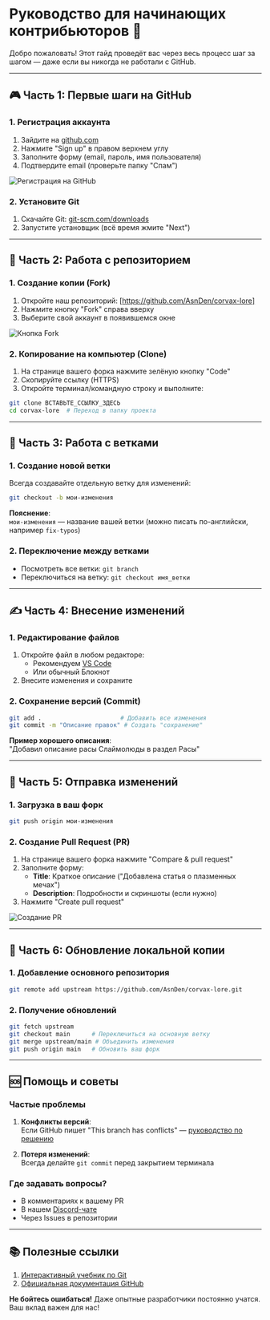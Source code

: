 # Руководство для начинающих контрибьюторов 🌱

Добро пожаловать! Этот гайд проведёт вас через весь процесс шаг за шагом — даже если вы никогда не работали с GitHub.

---

## 🎮 Часть 1: Первые шаги на GitHub

### 1. Регистрация аккаунта
1. Зайдите на [github.com](https://github.com/)
2. Нажмите "Sign up" в правом верхнем углу
3. Заполните форму (email, пароль, имя пользователя)
4. Подтвердите email (проверьте папку "Спам")

![Регистрация на GitHub](https://i.imgur.com/3Gt7WgB.png)

### 2. Установите Git
1. Скачайте Git: [git-scm.com/downloads](https://git-scm.com/downloads)
2. Запустите установщик (всё время жмите "Next")

---

## 🍴 Часть 2: Работа с репозиторием

### 1. Создание копии (Fork)
1. Откройте наш репозиторий: [https://github.com/AsnDen/corvax-lore]
2. Нажмите кнопку "Fork" справа вверху
3. Выберите свой аккаунт в появившемся окне

![Кнопка Fork](https://i.imgur.com/5v8gFd1.png)

### 2. Копирование на компьютер (Clone)
1. На странице вашего форка нажмите зелёную кнопку "Code"
2. Скопируйте ссылку (HTTPS)
3. Откройте терминал/командную строку и выполните:
```bash
git clone ВСТАВЬТЕ_ССЫЛКУ_ЗДЕСЬ
cd corvax-lore  # Переход в папку проекта
```

---

## 🌿 Часть 3: Работа с ветками

### 1. Создание новой ветки
Всегда создавайте отдельную ветку для изменений:
```bash
git checkout -b мои-изменения
```

**Пояснение**:  
`мои-изменения` — название вашей ветки (можно писать по-английски, например `fix-typos`)

### 2. Переключение между ветками
- Посмотреть все ветки: `git branch`
- Переключиться на ветку: `git checkout имя_ветки`

---

## ✍️ Часть 4: Внесение изменений

### 1. Редактирование файлов
1. Откройте файл в любом редакторе:
   - Рекомендуем [VS Code](https://code.visualstudio.com/)
   - Или обычный Блокнот
2. Внесите изменения и сохраните

### 2. Сохранение версий (Commit)
```bash
git add .                      # Добавить все изменения
git commit -m "Описание правок" # Создать "сохранение"
```

**Пример хорошего описания**:  
"Добавил описание расы Слаймолюды в раздел Расы"

---

## 🚀 Часть 5: Отправка изменений

### 1. Загрузка в ваш форк
```bash
git push origin мои-изменения
```

### 2. Создание Pull Request (PR)
1. На странице вашего форка нажмите "Compare & pull request"
2. Заполните форму:
   - **Title**: Краткое описание ("Добавлена статья о плазменных мечах")
   - **Description**: Подробности и скриншоты (если нужно)
3. Нажмите "Create pull request"

![Создание PR](https://i.imgur.com/qb5WXya.png)

---

## 🔄 Часть 6: Обновление локальной копии

### 1. Добавление основного репозитория
```bash
git remote add upstream https://github.com/AsnDen/corvax-lore.git
```

### 2. Получение обновлений
```bash
git fetch upstream
git checkout main      # Переключиться на основную ветку
git merge upstream/main # Объединить изменения
git push origin main   # Обновить ваш форк
```

---

## 🆘 Помощь и советы

### Частые проблемы
1. **Конфликты версий**:  
   Если GitHub пишет "This branch has conflicts" — [руководство по решению](https://docs.github.com/pull-requests/collaborating-with-pull-requests/addressing-merge-conflicts)

2. **Потеря изменений**:  
   Всегда делайте `git commit` перед закрытием терминала

### Где задавать вопросы?
- В комментариях к вашему PR
- В нашем [Discord-чате](https://discord.gg/corvax)
- Через Issues в репозитории

---

## 📚 Полезные ссылки
1. [Интерактивный учебник по Git](https://learngitbranching.js.org/)
2. [Официальная документация GitHub](https://docs.github.com/ru)

**Не бойтесь ошибаться!** Даже опытные разработчики постоянно учатся.  
Ваш вклад важен для нас! 

